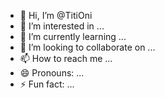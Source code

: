 - 👋 Hi, I’m @TitiOni
- 👀 I’m interested in ...
- 🌱 I’m currently learning ...
- 💞️ I’m looking to collaborate on ...
- 📫 How to reach me ...
- 😄 Pronouns: ...
- ⚡ Fun fact: ...

<!---
TitiOni/TitiOni is a ✨ special ✨ repository because its `README.md` (this file) appears on your GitHub profile.
You can click the Preview link to take a look at your changes.
--->
